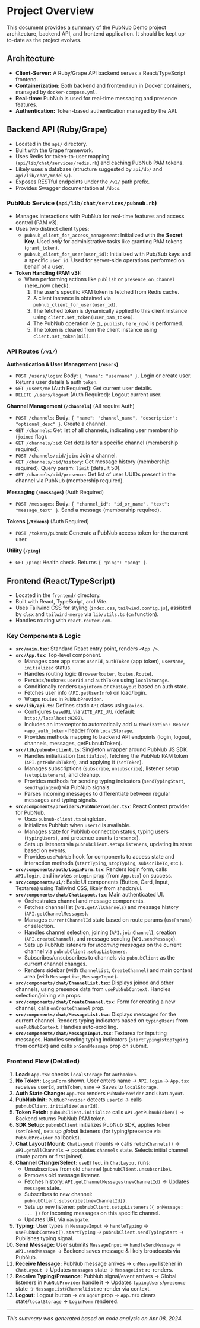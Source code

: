 # Project Overview

This document provides a summary of the PubNub Demo project architecture, backend API, and frontend application. It should be kept up-to-date as the project evolves.

## Architecture

*   **Client-Server:** A Ruby/Grape API backend serves a React/TypeScript frontend.
*   **Containerization:** Both backend and frontend run in Docker containers, managed by `docker-compose.yml`.
*   **Real-time:** PubNub is used for real-time messaging and presence features.
*   **Authentication:** Token-based authentication managed by the API.

## Backend API (Ruby/Grape)

*   Located in the `api/` directory.
*   Built with the Grape framework.
*   Uses Redis for token-to-user mapping (`api/lib/chat/services/redis.rb`) and caching PubNub PAM tokens.
*   Likely uses a database (structure suggested by `api/db/` and `api/lib/chat/models/`).
*   Exposes RESTful endpoints under the `/v1/` path prefix.
*   Provides Swagger documentation at `/docs`.

### PubNub Service (`api/lib/chat/services/pubnub.rb`)

*   Manages interactions with PubNub for real-time features and access control (PAM v3).
*   Uses two distinct client types:
    *   `pubnub_client_for_access_management`: Initialized with the **Secret Key**. Used *only* for administrative tasks like granting PAM tokens (`grant_token`).
    *   `pubnub_client_for_user(user_id)`: Initialized with Pub/Sub keys and a specific `user_id`. Used for server-side operations performed on behalf of a user.
*   **Token Handling (PAM v3):**
    *   When performing actions like `publish` or `presence_on_channel` (here_now check):
        1.  The user's specific PAM token is fetched from Redis cache.
        2.  A client instance is obtained via `pubnub_client_for_user(user_id)`.
        3.  The fetched token is dynamically applied to this client instance using `client.set_token(user_pam_token)`.
        4.  The PubNub operation (e.g., `publish`, `here_now`) is performed.
        5.  The token is cleared from the client instance using `client.set_token(nil)`.

### API Routes (`/v1/`)

**Authentication & User Management (`/users`)**

*   `POST /users/login`: Body: `{ "name": "username" }`. Login or create user. Returns user details & auth `token`.
*   `GET /users/me` (Auth Required): Get current user details.
*   `DELETE /users/logout` (Auth Required): Logout current user.

**Channel Management (`/channels`)** (All require Auth)

*   `POST /channels`: Body: `{ "name": "channel_name", "description": "optional_desc" }`. Create a channel.
*   `GET /channels`: Get list of all channels, indicating user membership (`joined` flag).
*   `GET /channels/:id`: Get details for a specific channel (membership required).
*   `POST /channels/:id/join`: Join a channel.
*   `GET /channels/:id/history`: Get message history (membership required). Query param: `limit` (default 50).
*   `GET /channels/:id/presence`: Get list of user UUIDs present in the channel via PubNub (membership required).

**Messaging (`/messages`)** (Auth Required)

*   `POST /messages`: Body: `{ "channel_id": "id_or_name", "text": "message_text" }`. Send a message (membership required).

**Tokens (`/tokens`)** (Auth Required)

*   `POST /tokens/pubnub`: Generate a PubNub access token for the current user.

**Utility (`/ping`)**

*   `GET /ping`: Health check. Returns `{ "ping": "pong" }`.

## Frontend (React/TypeScript)

*   Located in the `frontend/` directory.
*   Built with React, TypeScript, and Vite.
*   Uses Tailwind CSS for styling (`index.css`, `tailwind.config.js`), assisted by `clsx` and `tailwind-merge` via `lib/utils.ts` (`cn` function).
*   Handles routing with `react-router-dom`.

### Key Components & Logic

*   **`src/main.tsx`**: Standard React entry point, renders `<App />`.
*   **`src/App.tsx`**: Top-level component.
    *   Manages core app state: `userId`, `authToken` (app token), `userName`, `initialized` status.
    *   Handles routing logic (`BrowserRouter`, `Routes`, `Route`).
    *   Persists/restores `userId` and `authToken` using `localStorage`.
    *   Conditionally renders `LoginForm` or `ChatLayout` based on auth state.
    *   Fetches user info (`API.getUserInfo`) on load/login.
    *   Wraps routes in `PubNubProvider`.
*   **`src/lib/api.ts`**: Defines static `API` class using `axios`.
    *   Configures `baseURL` via `VITE_API_URL` (default: `http://localhost:9292`).
    *   Includes an interceptor to automatically add `Authorization: Bearer <app_auth_token>` header from `localStorage`.
    *   Provides methods mapping to backend API endpoints (login, logout, channels, messages, getPubnubToken).
*   **`src/lib/pubnub-client.ts`**: Singleton wrapper around PubNub JS SDK.
    *   Handles initialization (`initialize`), fetching the PubNub PAM token (`API.getPubnubToken`), and applying it (`setToken`).
    *   Manages subscriptions (`subscribe`, `unsubscribe`), listener setup (`setupListeners`), and cleanup.
    *   Provides methods for sending typing indicators (`sendTypingStart`, `sendTypingEnd`) via PubNub signals.
    *   Parses incoming messages to differentiate between regular messages and typing signals.
*   **`src/components/providers/PubNubProvider.tsx`**: React Context provider for PubNub.
    *   Uses `pubnub-client.ts` singleton.
    *   Initializes PubNub when `userId` is available.
    *   Manages state for PubNub connection status, typing users (`typingUsers`), and presence counts (`presence`).
    *   Sets up listeners via `pubnubClient.setupListeners`, updating its state based on events.
    *   Provides `usePubNub` hook for components to access state and interaction methods (`startTyping`, `stopTyping`, `subscribeTo`, etc.).
*   **`src/components/auth/LoginForm.tsx`**: Renders login form, calls `API.login`, and invokes `onLogin` prop (from `App.tsx`) on success.
*   **`src/components/ui/`**: Basic UI components (Button, Card, Input, Textarea) using Tailwind CSS, likely from shadcn/ui.
*   **`src/components/chat/ChatLayout.tsx`**: Main authenticated UI.
    *   Orchestrates channel and message components.
    *   Fetches channel list (`API.getAllChannels`) and message history (`API.getChannelMessages`).
    *   Manages `currentChannelId` state based on route params (`useParams`) or selection.
    *   Handles channel selection, joining (`API.joinChannel`), creation (`API.createChannel`), and message sending (`API.sendMessage`).
    *   Sets up PubNub listeners for *incoming messages* on the current channel via `pubnubClient.setupListeners`.
    *   Subscribes/unsubscribes to channels via `pubnubClient` as the current channel changes.
    *   Renders sidebar (with `ChannelList`, `CreateChannel`) and main content area (with `MessageList`, `MessageInput`).
*   **`src/components/chat/ChannelList.tsx`**: Displays joined and other channels, using presence data from `usePubNubContext`. Handles selection/joining via props.
*   **`src/components/chat/CreateChannel.tsx`**: Form for creating a new channel, calls `onCreateChannel` prop.
*   **`src/components/chat/MessageList.tsx`**: Displays messages for the current channel. Renders typing indicators based on `typingUsers` from `usePubNubContext`. Handles auto-scrolling.
*   **`src/components/chat/MessageInput.tsx`**: Textarea for inputting messages. Handles sending typing indicators (`startTyping`/`stopTyping` from context) and calls `onSendMessage` prop on submit.

### Frontend Flow (Detailed)

1.  **Load:** `App.tsx` checks `localStorage` for `authToken`.
2.  **No Token:** `LoginForm` shown. User enters name -> `API.login` -> `App.tsx` receives `userId`, `authToken`, `name` -> Saves to `localStorage`.
3.  **Auth State Change:** `App.tsx` renders `PubNubProvider` and `ChatLayout`.
4.  **PubNub Init:** `PubNubProvider` detects `userId` -> calls `pubnubClient.initialize(userId)`.
5.  **Token Fetch:** `pubnubClient.initialize` calls `API.getPubnubToken()` -> Backend returns PubNub PAM token.
6.  **SDK Setup:** `pubnubClient` initializes PubNub SDK, applies token (`setToken`), sets up *global* listeners (for typing/presence via `PubNubProvider` callbacks).
7.  **Chat Layout Mount:** `ChatLayout` mounts -> calls `fetchChannels()` -> `API.getAllChannels` -> populates `channels` state. Selects initial channel (route param or first joined).
8.  **Channel Change/Select:** `useEffect` in `ChatLayout` runs:
    *   Unsubscribes from old channel (`pubnubClient.unsubscribe`).
    *   Removes old message listener.
    *   Fetches history: `API.getChannelMessages(newChannelId)` -> Updates `messages` state.
    *   Subscribes to new channel: `pubnubClient.subscribe([newChannelId])`.
    *   Sets up new listener: `pubnubClient.setupListeners({ onMessage: ... })` for incoming messages on this specific channel.
    *   Updates URL via `navigate`.
9.  **Typing:** User types in `MessageInput` -> `handleTyping` -> `usePubNubContext().startTyping` -> `pubnubClient.sendTypingStart` -> Publishes typing signal.
10. **Send Message:** User submits `MessageInput` -> `handleSendMessage` -> `API.sendMessage` -> Backend saves message & likely broadcasts via PubNub.
11. **Receive Message:** PubNub message arrives -> `onMessage` listener in `ChatLayout` -> Updates `messages` state -> `MessageList` re-renders.
12. **Receive Typing/Presence:** PubNub signal/event arrives -> Global listeners in `PubNubProvider` handle it -> Updates `typingUsers`/`presence` state -> `MessageList`/`ChannelList` re-render via context.
13. **Logout:** Logout button -> `onLogout` prop -> `App.tsx` clears state/`localStorage` -> `LoginForm` rendered.

---

*This summary was generated based on code analysis on Apr 08, 2024.* 
